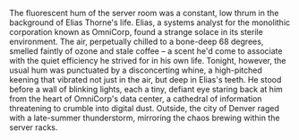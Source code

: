 The fluorescent hum of the server room was a constant, low thrum in the background of Elias Thorne's life.  Elias, a systems analyst for the monolithic corporation known as OmniCorp, found a strange solace in its sterile environment.  The air, perpetually chilled to a bone-deep 68 degrees, smelled faintly of ozone and stale coffee – a scent he'd come to associate with the quiet efficiency he strived for in his own life. Tonight, however, the usual hum was punctuated by a disconcerting whine, a high-pitched keening that vibrated not just in the air, but deep in Elias's teeth.  He stood before a wall of blinking lights, each a tiny, defiant eye staring back at him from the heart of OmniCorp's data center, a cathedral of information threatening to crumble into digital dust.  Outside, the city of Denver raged with a late-summer thunderstorm, mirroring the chaos brewing within the server racks.
